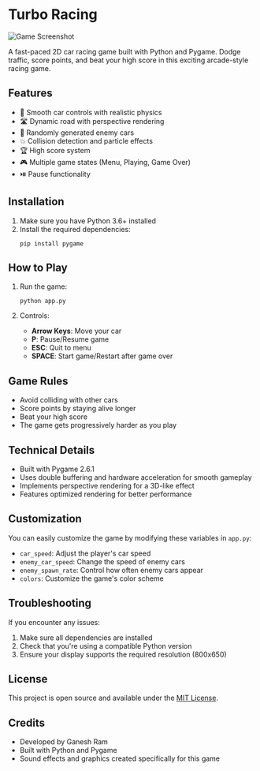 # Turbo Racing

![Game Screenshot](screenshot.png)

A fast-paced 2D car racing game built with Python and Pygame. Dodge traffic, score points, and beat your high score in this exciting arcade-style racing game.

## Features

- 🚗 Smooth car controls with realistic physics
- 🛣️ Dynamic road with perspective rendering
- 🚦 Randomly generated enemy cars
- 💥 Collision detection and particle effects
- 🏆 High score system
- 🎮 Multiple game states (Menu, Playing, Game Over)
- ⏯️ Pause functionality

## Installation

1. Make sure you have Python 3.6+ installed
2. Install the required dependencies:
   ```
   pip install pygame
   ```

## How to Play

1. Run the game:
   ```
   python app.py
   ```

2. Controls:
   - **Arrow Keys**: Move your car
   - **P**: Pause/Resume game
   - **ESC**: Quit to menu
   - **SPACE**: Start game/Restart after game over

## Game Rules

- Avoid colliding with other cars
- Score points by staying alive longer
- Beat your high score
- The game gets progressively harder as you play

## Technical Details

- Built with Pygame 2.6.1
- Uses double buffering and hardware acceleration for smooth gameplay
- Implements perspective rendering for a 3D-like effect
- Features optimized rendering for better performance

## Customization

You can easily customize the game by modifying these variables in `app.py`:

- `car_speed`: Adjust the player's car speed
- `enemy_car_speed`: Change the speed of enemy cars
- `enemy_spawn_rate`: Control how often enemy cars appear
- `colors`: Customize the game's color scheme

## Troubleshooting

If you encounter any issues:
1. Make sure all dependencies are installed
2. Check that you're using a compatible Python version
3. Ensure your display supports the required resolution (800x650)

## License

This project is open source and available under the [MIT License](LICENSE).

## Credits

- Developed by Ganesh Ram
- Built with Python and Pygame
- Sound effects and graphics created specifically for this game
